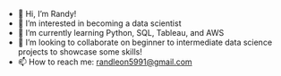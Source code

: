 - 👋 Hi, I’m Randy!
- 👀 I’m interested in becoming a data scientist
- 🌱 I’m currently learning Python, SQL, Tableau, and AWS
- 💞️ I’m looking to collaborate on beginner to intermediate data science projects to showcase some skills!
- 📫 How to reach me: randleon5991@gmail.com


